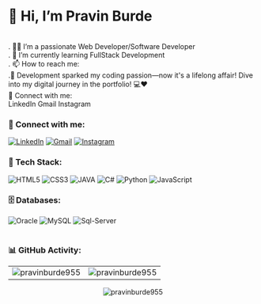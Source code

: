  <h1>👋 Hi, I’m Pravin Burde</h1><br>
. 👨‍💻 I’m a passionate Web Developer/Software Developer<br>
. 🌱 I’m currently learning FullStack Development <br>
. 📫 How to reach me:  <a href="pravinburdework@gmail.com"></a><br>
.🚀 Development sparked my coding passion—now it's a lifelong affair! Dive into my digital journey in the portfolio! 💻❤️ <br>
📲 Connect with me: <br>
LinkedIn Gmail Instagram
<h3 align="left">📲 Connect with me:</h3>
<div align="left">
  <a href="http://linkedin.com/in/pravin-burde-3b85b02a3/"><img alt="LinkedIn" src="https://img.shields.io/badge/linkedin-%230077B5.svg?style=for-the-badge&logo=linkedin&logoColor=white"/></a>
  <a href="mailto:pravinburdework@gmail.com"><img alt="Gmail" src="https://img.shields.io/badge/Gmail-D14836?style=for-the-badge&logo=gmail&logoColor=white"/></a>
   <a href="https://www.instagram.com/pravinburde28"><img alt="Instagram" src="https://img.shields.io/badge/Instagram-E4405F?style=for-the-badge&logo=instagram&logoColor=white"/></a>

</div>

<h3 align="left">🚀 Tech Stack:</h3>
<div align="left">
<img alt="HTML5" src="https://img.shields.io/badge/html5-%23E34F26.svg?style=for-the-badge&logo=html5&logoColor=white"/>
<img alt="CSS3" src="https://img.shields.io/badge/css3-%231572B6.svg?style=for-the-badge&logo=css3&logoColor=white"/> 
 <img alt="JAVA" src="https://img.shields.io/badge/JAVA-%231572B6.svg?style=for-the-badge&logo=Java&logoColor=white"/> 
 <img alt="C#" src="https://img.shields.io/badge/C#-%231572B6.svg?style=for-the-badge&logo=CSharp&logoColor=white"/> 
 <img alt="Python" src="https://img.shields.io/badge/Python-%231572B6.svg?style=for-the-badge&logo=Python&logoColor=white"/> 
<img alt="JavaScript" src="https://img.shields.io/badge/javascript-%23323330.svg?style=for-the-badge&logo=javascript&logoColor=%23F7DF1E"/> 
<!-- <img alt="jQuery" src="https://img.shields.io/badge/jquery-%230769AD.svg?style=for-the-badge&logo=jquery&logoColor=white"/>  -->

</div>

<!-- <h3 align="left">Languages :</h3>
<div align="left">
  <img alt="JavaScript" src="https://img.shields.io/badge/javascript-%23323330.svg?style=for-the-badge&logo=javascript&logoColor=%23F7DF1E"/> 
  <img alt="Java" src="https://img.shields.io/badge/java-%23ED8B00.svg?style=for-the-badge&logo=java&logoColor=white"/>
</div> -->

<h3 align="left">🗄️ Databases:</h3>
<div align="left">
  <img alt="Oracle" src ="https://img.shields.io/badge/oracle-%2307405e.svg?style=for-the-badge&logo=oracle&logoColor=white%22"/>
  <img alt="MySQL" src="https://img.shields.io/badge/mysql-%2300f.svg?style=for-the-badge&logo=mysql&logoColor=white"/>
  <img alt="Sql-Server" src ="https://img.shields.io/badge/Sql-Server-%2307405e.svg?style=for-the-badge&logo=sql-server&logoColor=white"/>
</div><br/>

<h3 align="left">📊 GitHub Activity:</h3>
<table>
  <tr>
    <td><img src="https://github-readme-stats.vercel.app/api?username=pravinburde955&show_icons=true&theme=dark&locale=en" alt="pravinburde955" /></td>
    <td><img src="https://github-readme-stats.vercel.app/api/top-langs?username=pravinburde955&show_icons=true&theme=dark&locale=en&layout=compact" alt="pravinburde955" /></td>
  </tr>
</table>

<div align="center">
<p><img align="center" src="https://github-readme-streak-stats.herokuapp.com/?user=pravinburde955&theme=dark" alt="pravinburde955" /></p>
  </div>
<!---
pravinburde955/pravinburde955 is a ✨ special ✨ repository because its `README.md` (this file) appears on your GitHub profile.
You can click the Preview link to take a look at your changes.
--->
